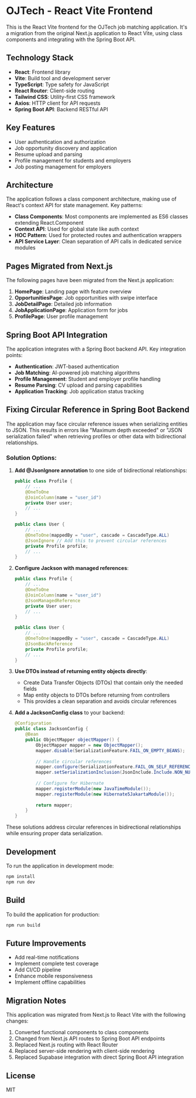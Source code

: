 # OJTech - React Vite Frontend

This is the React Vite frontend for the OJTech job matching application. It's a migration from the original Next.js application to React Vite, using class components and integrating with the Spring Boot API.

## Technology Stack

- **React**: Frontend library
- **Vite**: Build tool and development server
- **TypeScript**: Type safety for JavaScript
- **React Router**: Client-side routing
- **Tailwind CSS**: Utility-first CSS framework
- **Axios**: HTTP client for API requests
- **Spring Boot API**: Backend RESTful API

## Key Features

- User authentication and authorization
- Job opportunity discovery and application
- Resume upload and parsing
- Profile management for students and employers
- Job posting management for employers

## Architecture

The application follows a class component architecture, making use of React's context API for state management. Key patterns:

- **Class Components**: Most components are implemented as ES6 classes extending React.Component
- **Context API**: Used for global state like auth context
- **HOC Pattern**: Used for protected routes and authentication wrappers
- **API Service Layer**: Clean separation of API calls in dedicated service modules

## Pages Migrated from Next.js

The following pages have been migrated from the Next.js application:

1. **HomePage**: Landing page with feature overview
2. **OpportunitiesPage**: Job opportunities with swipe interface
3. **JobDetailPage**: Detailed job information
4. **JobApplicationPage**: Application form for jobs
5. **ProfilePage**: User profile management

## Spring Boot API Integration

The application integrates with a Spring Boot backend API. Key integration points:

- **Authentication**: JWT-based authentication
- **Job Matching**: AI-powered job matching algorithms
- **Profile Management**: Student and employer profile handling
- **Resume Parsing**: CV upload and parsing capabilities
- **Application Tracking**: Job application status tracking

## Fixing Circular Reference in Spring Boot Backend

The application may face circular reference issues when serializing entities to JSON. This results in errors like "Maximum depth exceeded" or "JSON serialization failed" when retrieving profiles or other data with bidirectional relationships.

### Solution Options:

1. **Add @JsonIgnore annotation** to one side of bidirectional relationships:
   ```java
   public class Profile {
       // ...
       @OneToOne
       @JoinColumn(name = "user_id")
       private User user;
       // ...
   }

   public class User {
       // ...
       @OneToOne(mappedBy = "user", cascade = CascadeType.ALL)
       @JsonIgnore // Add this to prevent circular references
       private Profile profile;
       // ...
   }
   ```

2. **Configure Jackson with managed references**:
   ```java
   public class Profile {
       // ...
       @OneToOne
       @JoinColumn(name = "user_id")
       @JsonManagedReference
       private User user;
       // ...
   }

   public class User {
       // ...
       @OneToOne(mappedBy = "user", cascade = CascadeType.ALL)
       @JsonBackReference
       private Profile profile;
       // ...
   }
   ```

3. **Use DTOs instead of returning entity objects directly**:
   - Create Data Transfer Objects (DTOs) that contain only the needed fields
   - Map entity objects to DTOs before returning from controllers
   - This provides a clean separation and avoids circular references

4. **Add a JacksonConfig class** to your backend:
   ```java
   @Configuration
   public class JacksonConfig {
       @Bean
       public ObjectMapper objectMapper() {
           ObjectMapper mapper = new ObjectMapper();
           mapper.disable(SerializationFeature.FAIL_ON_EMPTY_BEANS);
           
           // Handle circular references
           mapper.configure(SerializationFeature.FAIL_ON_SELF_REFERENCES, false);
           mapper.setSerializationInclusion(JsonInclude.Include.NON_NULL);
           
           // Configure for Hibernate
           mapper.registerModule(new JavaTimeModule());
           mapper.registerModule(new Hibernate5JakartaModule());
           
           return mapper;
       }
   }
   ```

These solutions address circular references in bidirectional relationships while ensuring proper data serialization.

## Development

To run the application in development mode:

```bash
npm install
npm run dev
```

## Build

To build the application for production:

```bash
npm run build
```

## Future Improvements

- Add real-time notifications
- Implement complete test coverage
- Add CI/CD pipeline
- Enhance mobile responsiveness
- Implement offline capabilities

## Migration Notes

This application was migrated from Next.js to React Vite with the following changes:

1. Converted functional components to class components
2. Changed from Next.js API routes to Spring Boot API endpoints
3. Replaced Next.js routing with React Router
4. Replaced server-side rendering with client-side rendering
5. Replaced Supabase integration with direct Spring Boot API integration

## License

MIT
